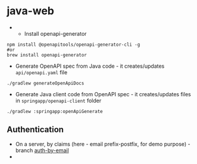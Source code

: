 # java-web

* * Install openapi-generator
```
npm install @openapitools/openapi-generator-cli -g
#or
brew install openapi-generator
```

* Generate OpenAPI spec from Java code - it creates/updates `api/openapi.yaml` file
```
./gradlew generateOpenApiDocs
```

* Generate Java client code from OpenAPI spec - it creates/updates files in `springapp/openapi-client` folder
```
./gradlew :springapp:openApiGenerate
```

## Authentication
* On a server, by claims (here - email prefix-postfix, for demo purpose) - branch [auth-by-email](https://github.com/satr/java-web/tree/auth-by-email)
* 